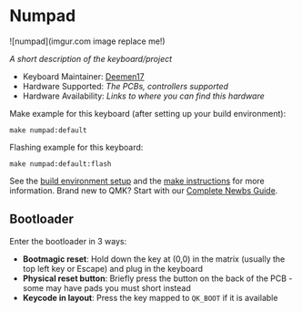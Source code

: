# Numpad

![numpad](imgur.com image replace me!)

*A short description of the keyboard/project*

* Keyboard Maintainer: [Deemen17](https://github.com/Deemen17)
* Hardware Supported: *The PCBs, controllers supported*
* Hardware Availability: *Links to where you can find this hardware*

Make example for this keyboard (after setting up your build environment):

    make numpad:default

Flashing example for this keyboard:

    make numpad:default:flash

See the [build environment setup](https://docs.qmk.fm/#/getting_started_build_tools) and the [make instructions](https://docs.qmk.fm/#/getting_started_make_guide) for more information. Brand new to QMK? Start with our [Complete Newbs Guide](https://docs.qmk.fm/#/newbs).

## Bootloader

Enter the bootloader in 3 ways:

* **Bootmagic reset**: Hold down the key at (0,0) in the matrix (usually the top left key or Escape) and plug in the keyboard
* **Physical reset button**: Briefly press the button on the back of the PCB - some may have pads you must short instead
* **Keycode in layout**: Press the key mapped to `QK_BOOT` if it is available
